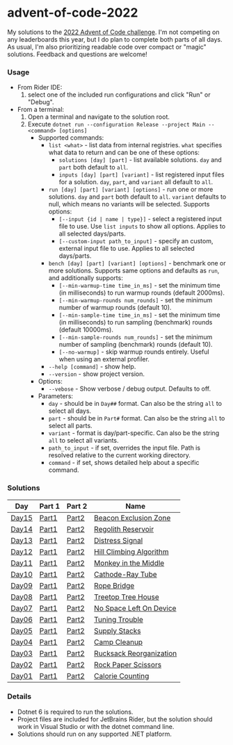 # advent-of-code-2022

My solutions to the [2022 Advent of Code challenge](https://adventofcode.com/).
I'm not competing on any leaderboards this year, but I do plan to complete both parts of all days.
As usual, I'm also prioritizing readable code over compact or "magic" solutions.
Feedback and questions are welcome!

### Usage
* From Rider IDE:
  1. select one of the included run configurations and click "Run" or "Debug".
* From a terminal:
  1. Open a terminal and navigate to the solution root.
  2. Execute `dotnet run --configuration Release --project Main -- <command> [options]`
     * Supported commands:
       * `list <what>` - list data from internal registries. `what` specifies what data to return and can be one of these options:
         * `solutions [day] [part]` - list available solutions. `day` and `part` both default to `all`.
         * `inputs [day] [part] [variant]` - list registered input files for a solution. `day`, `part`, and `variant` all default to `all`.
       * `run [day] [part] [variant] [options]` - run one or more solutions. `day` and `part` both default to `all`. `variant` defaults to null, which means no variants will be selected. Supports options:
         * `[--input {id | name | type}]` - select a registered input file to use. Use `list inputs` to show all options. Applies to all selected days/parts.
         * `[--custom-input path_to_input]` - specify an custom, external input file to use. Applies to all selected days/parts.
       * `bench [day] [part] [variant] [options]` - benchmark one or more solutions. Supports same options and defaults as `run`, and additionally supports:
         * `[--min-warmup-time time_in_ms]` - set the minimum time (in milliseconds) to run warmup rounds (default 2000ms).
         * `[--min-warmup-rounds num_rounds]` - set the minimum number of warmup rounds (default 10).
         * `[--min-sample-time time_in_ms]` - set the minimum time (in milliseconds) to run sampling (benchmark) rounds (default 10000ms).
         * `[--min-sample-rounds num_rounds]` - set the minimum number of sampling (benchmark) rounds (default 10).
         * `[--no-warmup]` - skip warmup rounds entirely. Useful when using an external profiler.
       * `--help [command]` - show help.
       * `--version` - show project version.
     * Options:
       * `--vebose` - Show verbose / debug output. Defaults to off.
     * Parameters:
       * `day` - should be in `Day##` format. Can also be the string `all` to select all days.
       * `part` - should be in `Part#` format. Can also be the string `all` to select all parts.
       * `variant` - format is day/part-specific. Can also be the string `all` to select all variants.
       * `path_to_input` - if set, overrides the input file. Path is resolved relative to the current working directory.
       * `command` - if set, shows detailed help about a specific command.

### Solutions
| Day                         | Part 1                                         | Part 2                                         | Name                                                            |
|-----------------------------|------------------------------------------------|------------------------------------------------|-----------------------------------------------------------------|
| [Day15](AdventOfCode/Day15) | [Part1](AdventOfCode/Day15/Day15Part1.cs)      | [Part2](AdventOfCode/Day15/Day15Part2.cs)      | [Beacon Exclusion Zone](https://adventofcode.com/2022/day/15)   |
| [Day14](AdventOfCode/Day14) | [Part1](AdventOfCode/Day14/Day14NaivePart1.cs) | [Part2](AdventOfCode/Day14/Day14NaivePart2.cs) | [Regolith Reservoir](https://adventofcode.com/2022/day/14)      |
| [Day13](AdventOfCode/Day13) | [Part1](AdventOfCode/Day13/Day13Part1.cs)      | [Part2](AdventOfCode/Day13/Day13Part2.cs)      | [Distress Signal](https://adventofcode.com/2022/day/13)         |
| [Day12](AdventOfCode/Day12) | [Part1](AdventOfCode/Day12/Day12Part1.cs)      | [Part2](AdventOfCode/Day12/Day12Part2.cs)      | [Hill Climbing Algorithm](https://adventofcode.com/2022/day/12) |
| [Day11](AdventOfCode/Day11) | [Part1](AdventOfCode/Day11/Day11Part1.cs)      | [Part2](AdventOfCode/Day11/Day11Part2.cs)      | [Monkey in the Middle](https://adventofcode.com/2022/day/11)    |
| [Day10](AdventOfCode/Day10) | [Part1](AdventOfCode/Day10/Day10Part1.cs)      | [Part2](AdventOfCode/Day10/Day10Part2.cs)      | [Cathode-Ray Tube](https://adventofcode.com/2022/day/10)        |
| [Day09](AdventOfCode/Day09) | [Part1](AdventOfCode/Day09/Day09Part1.cs)      | [Part2](AdventOfCode/Day09/Day09Part2.cs)      | [Rope Bridge](https://adventofcode.com/2022/day/9)              |
| [Day08](AdventOfCode/Day08) | [Part1](AdventOfCode/Day08/Day08Part1.cs)      | [Part2](AdventOfCode/Day08/Day08Part2.cs)      | [Treetop Tree House](https://adventofcode.com/2022/day/8)       |
| [Day07](AdventOfCode/Day07) | [Part1](AdventOfCode/Day07/Day07Part1.cs)      | [Part2](AdventOfCode/Day07/Day07Part2.cs)      | [No Space Left On Device](https://adventofcode.com/2022/day/7)  |
| [Day06](AdventOfCode/Day06) | [Part1](AdventOfCode/Day06/Day06Part1.cs)      | [Part2](AdventOfCode/Day06/Day06Part2.cs)      | [Tuning Trouble](https://adventofcode.com/2022/day/6)           |
| [Day05](AdventOfCode/Day05) | [Part1](AdventOfCode/Day05/Day05Part1.cs)      | [Part2](AdventOfCode/Day05/Day05Part2.cs)      | [Supply Stacks](https://adventofcode.com/2022/day/5)            |
| [Day04](AdventOfCode/Day04) | [Part1](AdventOfCode/Day04/Day04Part1.cs)      | [Part2](AdventOfCode/Day04/Day04Part2.cs)      | [Camp Cleanup](https://adventofcode.com/2022/day/4)             |
| [Day03](AdventOfCode/Day03) | [Part1](AdventOfCode/Day03/Day03Part1.cs)      | [Part2](AdventOfCode/Day03/Day03Part2.cs)      | [Rucksack Reorganization](https://adventofcode.com/2022/day/3)  |
| [Day02](AdventOfCode/Day02) | [Part1](AdventOfCode/Day02/Day02Part1.cs)      | [Part2](AdventOfCode/Day02/Day02Part2.cs)      | [Rock Paper Scissors](https://adventofcode.com/2022/day/2)      |
| [Day01](AdventOfCode/Day01) | [Part1](AdventOfCode/Day01/Day01Part1.cs)      | [Part2](AdventOfCode/Day01/Day01Part2.cs)      | [Calorie Counting](https://adventofcode.com/2022/day/1)         |

### Details
* Dotnet 6 is required to run the solutions.
* Project files are included for JetBrains Rider, but the solution should work in Visual Studio or with the dotnet command line.
* Solutions should run on any supported .NET platform.